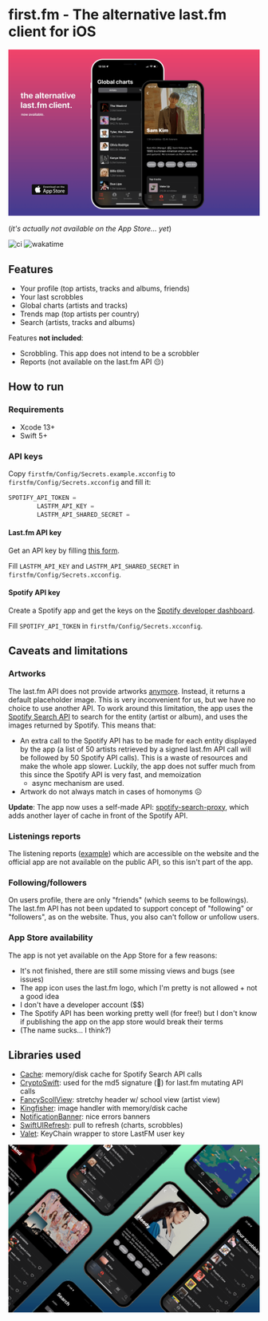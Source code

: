 # first.fm - The alternative last.fm client for iOS

![](./assets/banner.png)

(_it's actually not available on the App Store... yet_)

![ci](https://github.com/angristan/firstfm-ios/actions/workflows/push.yml/badge.svg)
![wakatime](https://wakatime.com/badge/github/angristan/firstfm-ios.svg)

## Features

- Your profile (top artists, tracks and albums, friends)
- Your last scrobbles
- Global charts (artists and tracks)
- Trends map (top artists per country)
- Search (artists, tracks and albums)

Features **not included**:

- Scrobbling. This app does not intend to be a scrobbler
- Reports (not available on the last.fm API 😔)

## How to run

### Requirements

- Xcode 13+
- Swift 5+

### API keys

Copy `firstfm/Config/Secrets.example.xcconfig` to `firstfm/Config/Secrets.xcconfig` and fill it:

```swift
SPOTIFY_API_TOKEN =
        LASTFM_API_KEY =
        LASTFM_API_SHARED_SECRET =      
```

#### Last.fm API key

Get an API key by filling [this form](https://www.last.fm/api/account/create).

Fill `LASTFM_API_KEY` and `LASTFM_API_SHARED_SECRET` in `firstfm/Config/Secrets.xcconfig`.

#### Spotify API key

Create a Spotify app and get the keys on
the [Spotify developer dashboard](https://developer.spotify.com/dashboard/applications).

Fill `SPOTIFY_API_TOKEN` in `firstfm/Config/Secrets.xcconfig`.

## Caveats and limitations

### Artworks

The last.fm API does not provide artworks [anymore](https://stackoverflow.com/a/59529682/6945353). Instead, it returns a
default placeholder image. This is very inconvenient for us, but we have no choice to use another API.
To work around this limitation, the app uses
the [Spotify Search API](https://developer.spotify.com/console/get-search-item/) to search for the entity (artist or
album), and uses the images returned by Spotify. This means that:

- An extra call to the Spotify API has to be made for each entity displayed by the app (a list of 50 artists retrieved
  by a signed last.fm API call will be followed by 50 Spotify API calls). This is a waste of resources and make the
  whole app slower. Luckily, the app does not suffer much from this since the Spotify API is very fast, and memoization
    + async mechanism are used.
- Artwork do not always match in cases of homonyms ☹️

**Update**: The app now uses a self-made API: [spotify-search-proxy](https://github.com/angristan/spotify-search-proxy),
which adds another layer of cache in front of the Spotify API.

### Listenings reports

The listening reports ([example](https://www.last.fm/user/stan__/listening-report/year)) which are accessible on the
website and the official app are not available on the public API, so this isn't part of the app.

### Following/followers

On users profile, there are only "friends" (which seems to be followings). The last.fm API has not been updated to
support concept of "following" or "followers", as on the website. Thus, you also can't follow or unfollow users.

### App Store availability

The app is not yet available on the App Store for a few reasons:

- It's not finished, there are still some missing views and bugs (see issues)
- The app icon uses the last.fm logo, which I'm pretty is not allowed + not a good idea
- I don't have a developer account ($$)
- The Spotify API has been working pretty well (for free!) but I don't know if publishing the app on the app store would
  break their terms
- (The name sucks... I think?)

## Libraries used

- [Cache](https://github.com/hyperoslo/Cache): memory/disk cache for Spotify Search API calls
- [CryptoSwift](https://github.com/krzyzanowskim/CryptoSwift): used for the md5 signature (🥲) for last.fm mutating API
  calls
- [FancyScollView](https://github.com/nerdsupremacist/FancyScrollView): stretchy header w/ school view (artist view)
- [Kingfisher](https://github.com/onevcat/Kingfisher): image handler with memory/disk cache
- [NotificationBanner](https://github.com/eenwak/NotificationBanner): nice errors banners
- [SwiftUIRefresh](https://github.com/timbersoftware/SwiftUIRefresh): pull to refresh (charts, scrobbles)
- [Valet](https://github.com/square/Valet.git): KeyChain wrapper to store LastFM user key

![](./assets/screenshots.png)
